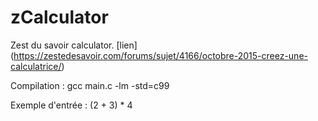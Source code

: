 # zCalculator
Zest du savoir calculator. [lien] (https://zestedesavoir.com/forums/sujet/4166/octobre-2015-creez-une-calculatrice/)

Compilation : gcc main.c -lm -std=c99

Exemple d'entrée : (2 + 3) * 4
